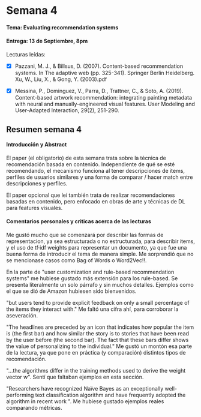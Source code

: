 # Semana 4

#### Tema: Evaluating recommendation systems
#### Entrega: 13 de Septiembre, 8pm
Lecturas leídas:
- [x] Pazzani, M. J., & Billsus, D. (2007). Content-based recommendation systems. In The adaptive web (pp. 325-341). Springer Berlin Heidelberg. Xu, W., Liu, X., & Gong, Y. (2003).pdf

- [x] Messina, P., Dominguez, V., Parra, D., Trattner, C., & Soto, A. (2019). Content-based artwork recommendation: integrating painting metadata with neural and manually-engineered visual features. User Modeling and User-Adapted Interaction, 29(2), 251-290.

## Resumen semana 4

#### **Introducción y Abstract**
El paper (el obligatorio) de esta semana trata sobre la técnica de recomendación basada en contenido.
Independiente de qué se esté recomendando, el mecanismo funciona al tener descripciones de items, perfiles de usuarios similares y una forma de comparar / hacer match  entre descripciones y perfiles.

El paper opcional que leí también trata de realizar recomendaciones basadas en contenido, pero enfocado en obras de arte y técnicas de DL para features visuales.


#### **Comentarios personales y criticas acerca de las lecturas**

Me gustó mucho que se comenzará por describir las formas de representacion, ya sea estructurada o no estructurada, para describir items, y el uso de tf·idf weights para representar un documento, ya que fue una buena forma de introducir el tema de manera simple. Me sorprendió que no se mencionase casos como Bag of Words o Word2Vec!!.

En la parte de "user customization and rule-based recommendation systems" me hubiese gustado más extensión para los rule-based. Se presenta literalmente un solo párrafo y sin muchos detalles. Ejemplos como el que se dió de Amazon hubiesen sido bienvenidos.

"but users tend to provide explicit feedback on only a small percentage of the items they interact with." Me faltó una cifra ahí, para corroborar la aseveración.

"The headlines are preceded by an icon that indicates how popular the item is (the first bar) and how similar the story is to stories that have been read by the user before (the second bar). The fact that these bars differ shows the value of personalizing to the individual." Me gustó un montón esa parte de la
lectura, ya que pone en práctica (y comparación) distintos tipos de recomendación.

"...the algorithms differ in the training methods used to derive the weight vector w". Sentí que faltaban ejemplos en esta sección.

"Researchers have recognized Naïve Bayes as an exceptionally well-performing text classification algorithm and have frequently adopted the algorithm in recent work ". Me hubiese gustado ejemplos reales comparando métricas.





